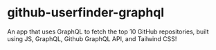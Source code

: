 # github-userfinder-graphql

An app that uses GraphQL to fetch the top 10 GitHub repositories, built using JS, GraphQL, Github GraphQL API, and Tailwind CSS!
